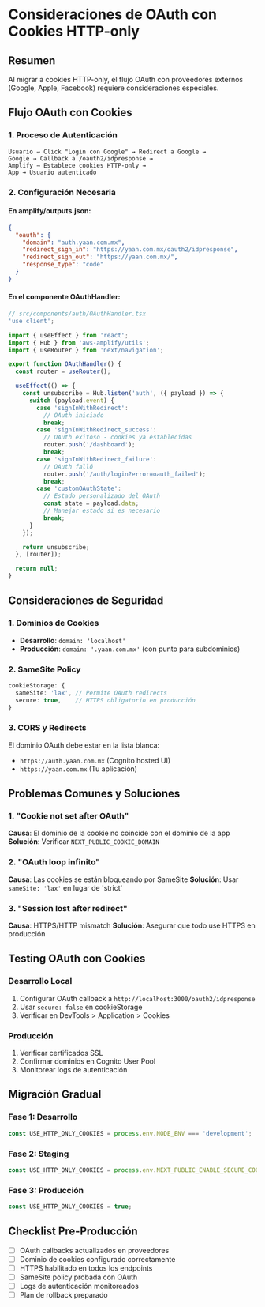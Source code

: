# Consideraciones de OAuth con Cookies HTTP-only

## Resumen
Al migrar a cookies HTTP-only, el flujo OAuth con proveedores externos (Google, Apple, Facebook) requiere consideraciones especiales.

## Flujo OAuth con Cookies

### 1. Proceso de Autenticación
```
Usuario → Click "Login con Google" → Redirect a Google → 
Google → Callback a /oauth2/idpresponse → 
Amplify → Establece cookies HTTP-only → 
App → Usuario autenticado
```

### 2. Configuración Necesaria

#### En amplify/outputs.json:
```json
{
  "oauth": {
    "domain": "auth.yaan.com.mx",
    "redirect_sign_in": "https://yaan.com.mx/oauth2/idpresponse",
    "redirect_sign_out": "https://yaan.com.mx/",
    "response_type": "code"
  }
}
```

#### En el componente OAuthHandler:
```typescript
// src/components/auth/OAuthHandler.tsx
'use client';

import { useEffect } from 'react';
import { Hub } from 'aws-amplify/utils';
import { useRouter } from 'next/navigation';

export function OAuthHandler() {
  const router = useRouter();

  useEffect(() => {
    const unsubscribe = Hub.listen('auth', ({ payload }) => {
      switch (payload.event) {
        case 'signInWithRedirect':
          // OAuth iniciado
          break;
        case 'signInWithRedirect_success':
          // OAuth exitoso - cookies ya establecidas
          router.push('/dashboard');
          break;
        case 'signInWithRedirect_failure':
          // OAuth falló
          router.push('/auth/login?error=oauth_failed');
          break;
        case 'customOAuthState':
          // Estado personalizado del OAuth
          const state = payload.data;
          // Manejar estado si es necesario
          break;
      }
    });

    return unsubscribe;
  }, [router]);

  return null;
}
```

## Consideraciones de Seguridad

### 1. Dominios de Cookies
- **Desarrollo**: `domain: 'localhost'`
- **Producción**: `domain: '.yaan.com.mx'` (con punto para subdominios)

### 2. SameSite Policy
```typescript
cookieStorage: {
  sameSite: 'lax', // Permite OAuth redirects
  secure: true,    // HTTPS obligatorio en producción
}
```

### 3. CORS y Redirects
El dominio OAuth debe estar en la lista blanca:
- `https://auth.yaan.com.mx` (Cognito hosted UI)
- `https://yaan.com.mx` (Tu aplicación)

## Problemas Comunes y Soluciones

### 1. "Cookie not set after OAuth"
**Causa**: El dominio de la cookie no coincide con el dominio de la app
**Solución**: Verificar `NEXT_PUBLIC_COOKIE_DOMAIN`

### 2. "OAuth loop infinito"
**Causa**: Las cookies se están bloqueando por SameSite
**Solución**: Usar `sameSite: 'lax'` en lugar de 'strict'

### 3. "Session lost after redirect"
**Causa**: HTTPS/HTTP mismatch
**Solución**: Asegurar que todo use HTTPS en producción

## Testing OAuth con Cookies

### Desarrollo Local
1. Configurar OAuth callback a `http://localhost:3000/oauth2/idpresponse`
2. Usar `secure: false` en cookieStorage
3. Verificar en DevTools > Application > Cookies

### Producción
1. Verificar certificados SSL
2. Confirmar dominios en Cognito User Pool
3. Monitorear logs de autenticación

## Migración Gradual

### Fase 1: Desarrollo
```typescript
const USE_HTTP_ONLY_COOKIES = process.env.NODE_ENV === 'development';
```

### Fase 2: Staging
```typescript
const USE_HTTP_ONLY_COOKIES = process.env.NEXT_PUBLIC_ENABLE_SECURE_COOKIES === 'true';
```

### Fase 3: Producción
```typescript
const USE_HTTP_ONLY_COOKIES = true;
```

## Checklist Pre-Producción

- [ ] OAuth callbacks actualizados en proveedores
- [ ] Dominio de cookies configurado correctamente
- [ ] HTTPS habilitado en todos los endpoints
- [ ] SameSite policy probada con OAuth
- [ ] Logs de autenticación monitoreados
- [ ] Plan de rollback preparado